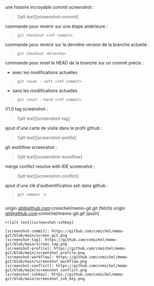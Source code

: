 une histoire incroyable commit screenshot :
>![alt text][screenshot-commit]

commande pour revenir sur une étape antérieure :

>```git checkout <ref commit>```

commande pour revenir sur la dernière version de la branche actuelle :

>```git checkout <branche>```

commande pour reset le HEAD de la branche sur un commit précis :
- avec les modifications actuelles

>```git reset --soft <ref commit>```

- sans les modifications actuelles

>```git reset --hard <ref commit>```

V1.0 tag screenshot :
>![alt text][screenshot-tag]

ajout d'une carte de visite dans le profil github :
>![alt text][screenshot-profile]

git workflow screenshot :
>![alt text][screenshot-workflow]

merge conflict resolve with IDE screenshot :
>![alt text][screenshot-conflict]

ajout d'une clé d'authentification ssh dans github :
>```git remote -v```
>```
origin  git@github.com:cnmichel/memo-git.git (fetch)
origin  git@github.com:cnmichel/memo-git.git (push)
```
>![alt text][screenshot-sshkey]

[screenshot-commit]: https://github.com/cnmichel/memo-git/blob/main/screen_git.png
[screenshot-tag]: https://github.com/cnmichel/memo-git/blob/main/screen_tag.png
[screenshot-profile]: https://github.com/cnmichel/memo-git/blob/main/screenshot_profile.png
[screenshot-workflow]: https://github.com/cnmichel/memo-git/blob/main/screenshot_workflow.png
[screenshot-conflict]: https://github.com/cnmichel/memo-git/blob/main/screenshot_conflict.png
[screenshot-sshkey]: https://github.com/cnmichel/memo-git/blob/main/screenshot_ssh_key.png